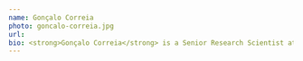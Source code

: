 ```yaml
---
name: Gonçalo Correia
photo: goncalo-correia.jpg
url: 
bio: <strong>Gonçalo Correia</strong> is a Senior Research Scientist at Priberam, focused on developing Machine Learning models for NLP. He obtained his PhD at Técnico Lisboa and his MSc at The University of Edinburgh, both focused on Machine Learning. In his free time, he enjoys cooking, reading, and watching mind-bending movies. 
---
```

